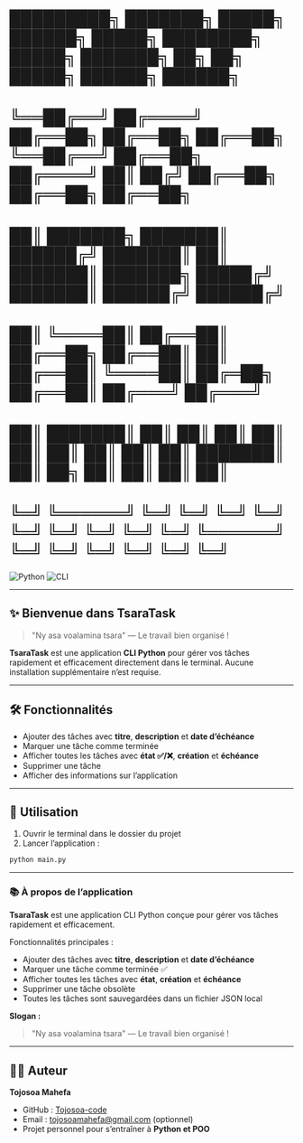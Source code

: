 # █████████╗ ███████╗  █████╗  ██████╗   █████╗     ████████╗  █████╗  ███████╗ ██╗  ██╗     █████╗  ██████╗  ██████╗
# ╚══██╔══╝ ██╔════╝ ██╔══██╗ ██╔══██╗ ██╔══██╗    ╚══██╔══╝ ██╔══██╗ ██╔════╝ ██║ ██╔╝    ██╔══██╗ ██╔══██╗ ██╔══██╗
#    ██║    ███████╗ ███████║ ██████╔╝ ███████║       ██║    ███████║ ███████╗ █████╔╝     ███████║ ██████╔╝ ██████╔╝
#    ██║    ╚════██║ ██╔══██║ ██╔══██╗ ██╔══██║       ██║    ██╔══██║ ╚════██║ ██╔═██╗     ██╔══██║ ██╔═══╝  ██╔═══╝
#    ██║    ███████║ ██║  ██║ ██║  ██║ ██║  ██║       ██║    ██║  ██║ ███████║ ██║  ██╗    ██║  ██║ ██║      ██║
#    ╚═╝    ╚══════╝ ╚═╝  ╚═╝ ╚═╝  ╚═╝ ╚═╝  ╚═╝       ╚═╝    ╚═╝  ╚═╝ ╚══════╝ ╚═╝  ╚═╝    ╚═╝  ╚═╝ ╚═╝      ╚═╝

![Python](https://img.shields.io/badge/Python-3.10-blue?logo=python&logoColor=white) ![CLI](https://img.shields.io/badge/CLI-Terminal-green)

---

## ✨ Bienvenue dans TsaraTask

> "Ny asa voalamina tsara" — Le travail bien organisé !

**TsaraTask** est une application **CLI Python** pour gérer vos tâches rapidement et efficacement directement dans le terminal. Aucune installation supplémentaire n’est requise.

---

## 🛠 Fonctionnalités

- Ajouter des tâches avec **titre**, **description** et **date d’échéance**
- Marquer une tâche comme terminée
- Afficher toutes les tâches avec **état ✅/❌**, **création** et **échéance**
- Supprimer une tâche
- Afficher des informations sur l’application

---

## 🚀 Utilisation

1. Ouvrir le terminal dans le dossier du projet
2. Lancer l’application :

```bash
python main.py
```

---

### 📚 À propos de l’application

**TsaraTask** est une application CLI Python conçue pour gérer vos tâches rapidement et efficacement.

Fonctionnalités principales :
- Ajouter des tâches avec **titre**, **description** et **date d’échéance**
- Marquer une tâche comme terminée ✅
- Afficher toutes les tâches avec **état**, **création** et **échéance**
- Supprimer une tâche obsolète
- Toutes les tâches sont sauvegardées dans un fichier JSON local

**Slogan :**
> "Ny asa voalamina tsara" — Le travail bien organisé !

---

## 👨‍💻 Auteur

**Tojosoa Mahefa**
- GitHub : [Tojosoa-code](https://github.com/Tojosoa-code)
- Email : tojosoamahefa@gmail.com (optionnel)
- Projet personnel pour s’entraîner à **Python et POO**

